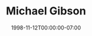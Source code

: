 ---
title: Michael Gibson
date: 1998-11-12T00:00:00-07:00
tags:
  - eagle
description:
draft: false
---